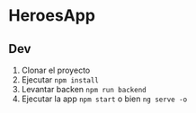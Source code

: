 # HeroesApp

## Dev

1. Clonar el proyecto
2. Ejecutar ```npm install```
3. Levantar backen ```npm run backend```
4. Ejecutar la app ```npm start``` o bien ```ng serve -o```
